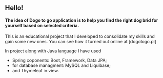 ## Hello! 
#### The idea of **Dogo to go** application is to help you find the right dog brid for yourself based on selected criteria.   

This is an educational project that I developed to consolidate my skills and gain some new ones.
You can see how it turned out online at [dogotogo.pl]

In project along with Java language I have used
+ Spring coponents: Boot, Framework, Data JPA;
+ for database managment: MySQL and Liquibase;
+ and Thymeleaf in view. 
